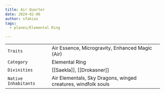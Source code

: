 ```yaml
---
title: Air Quarter
date: 2024-02-06
author: sfakias
tags:
  - planes/Elemental Ring

---
```

| | |
| --- | --- |
| `Traits` | Air Essence, Microgravity, Enhanced Magic (Air) |
| `Category` | Elemental Ring |
| `Divinities` | [[Saekla]], [[Drokasner]] |
| `Native Inhabitants` | Air Elementals, Sky Dragons, winged creatures, windfolk souls |